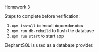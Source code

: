 Homework 3

Steps to complete before verification:

1) `npm install` to install dependencies
2) `npm run db-rebuild` to flush the database
3) `npm run start` to start app

ElephantSQL is used as a database provider.
